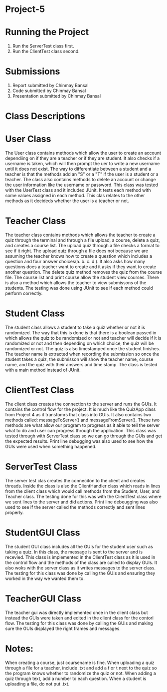 # Project-5

# Running the Project
1. Run the ServerTest class first.
2. Run the ClientTest class second. 

# Submissions
1. Report submitted by Chinmay Bansal
2. Code submitted by Chinmay Bansal
3. Presentation submitted by Chinmay Bansal


# Class Descriptions

# User Class
The User class contains methods which allow the user to create an account dependiing on if they are a teacher or if they are student. It also checks if a username is taken, which will then prompt the uer to write a new username until it does not exist. The way to differentiate between a student and a teacher is that the methods add an "S" or a "T" if the user is a student or a teacher. The class also contains methods to delete an account or change the user information like the username or password. This class was tested with the UserTest class and it included JUnit. It tests each method with some values assigned in each method. This clas relates to the other methods as it decideds whether the user is a teacher or not.

# Teacher Class
The teacher class contains methods which allows the teacher to create a quiz through the terminal and through a file upload, a course, delete a quiz, and creates a course list. The upload quiz through a file checks a format to see if it right. The upload quiz through a file does not because we are assuming the teacher knows how to create a question which includes a question and four answer choices(a. b. c. d.). It also asks how many questions does a teacher want to create and it asks if they want to create another question. The delete quiz method removes the quiz from the course file. The course list and print course allow the student view courses. There is also a method which allows the teacher to view submissons of the students. The testing was done using JUnit to see if each method could perform correctly.

# Student Class
The student class allows a student to take a quiz whether or not it is randomized. The way that this is done is that there is a boolean passed in which allows the quiz to be randomized or not and teacher will decide if it is randomized or not and then depending on which choice, the quiz will be randomized or not. The quiz is also timestamped once the student finishes. The teacher name is extracted when recording the submission so once the student takes a quiz, the submisson will show the teacher name, course name, and the quiz with their answers and time stamp. The class is tested with a main method instead of JUnit. 

# ClientTest Class
The client class creates the connection to the server and runs the GUIs. It contains the control flow for the project. It is much like the QuizApp class from Project 4 as it transfomrs that class into GUIs. It also contains two methods called: messageToServer() and messageFromServer(). These two methods are what allow our program to progress as it able to tell the server what to do and user can progress through the application. This class was tested through with ServerTest class so we can go through the GUIs and get the expected results. Print line debugging was also used to see how the GUIs were used when something happened.

# ServerTest Class
The server test clas creates the conneciton to the client and creates threads. Inside the class is also the ClientHandler class which reads in lines from the client class which would call methods from the Student, User, and Teacher class. The testing done for this was with the ClientTest class where we sent lines to the server and did actions. Print line debeugging was also used to see if the server called the methods correctly and sent lines properly.

# StudentGUI Class
The student GUI class includes all the GUIs for the student user such as taking a quiz. In this class, the message is sent to the server and is recevied. This class is implemented in the ClientTest class as it is used in the control flow and the methods of the class are called to display GUIs. It also woks with the server class as it writes messages to the server class. The testing for this class was done by calling the GUIs and ensuring they worked in the way we wanted them to.

# TeacherGUI Class
The teacher gui was directly implemented once in the client class but instead the GUIs were taken and edited in the client class for the contorl flow. The testing for this class was done by calling the GUIs and making sure the GUIs displayed the right frames and messages.

# Notes:

When creating a course, just coursename is fine. When uploading a quiz through a file for a teacher, include .txt and add a f or t next to the quiz so the program knows whether to randomize the quiz or not. When adding a quiz through text, add a number to each question. When a student is uploading a file, do not put .txt.
